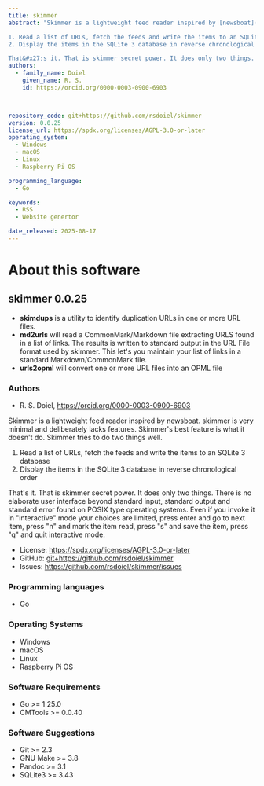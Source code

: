 ```yaml
---
title: skimmer
abstract: "Skimmer is a lightweight feed reader inspired by [newsboat](https://newsboat.org). skimmer is very minimal and deliberately lacks features.  Skimmer&#x27;s best feature is what it doesn&#x27;t do. Skimmer tries to do two things well.

1. Read a list of URLs, fetch the feeds and write the items to an SQLite 3 database
2. Display the items in the SQLite 3 database in reverse chronological order

That&#x27;s it. That is skimmer secret power. It does only two things. There is no elaborate user interface beyond standard input, standard output and standard error found on POSIX type operating systems. Even if you invoke it in &quot;interactive&quot; mode your choices are limited, press enter and go to next item, press &quot;n&quot; and mark the item read, press &quot;s&quot; and save the item, press &quot;q&quot; and quit interactive mode."
authors:
  - family_name: Doiel
    given_name: R. S.
    id: https://orcid.org/0000-0003-0900-6903



repository_code: git+https://github.com/rsdoiel/skimmer
version: 0.0.25
license_url: https://spdx.org/licenses/AGPL-3.0-or-later
operating_system:
  - Windows
  - macOS
  - Linux
  - Raspberry Pi OS

programming_language:
  - Go

keywords:
  - RSS
  - Website genertor

date_released: 2025-08-17
---
```


About this software
===================

## skimmer 0.0.25

- **skimdups** is a utility to identify duplication URLs in one or more URL files.
- **md2urls** will read a CommonMark/Markdown file extracting URLS found in a list of links.
  The results is written to standard output in the URL File format used by skimmer. This
  let's you maintain your list of links in a standard Markdown/CommonMark file.
- **urls2opml** will convert one or more URL files into an OPML file

### Authors

- R. S. Doiel, <https://orcid.org/0000-0003-0900-6903>






Skimmer is a lightweight feed reader inspired by [newsboat](https://newsboat.org). skimmer is very minimal and deliberately lacks features.  Skimmer&#x27;s best feature is what it doesn&#x27;t do. Skimmer tries to do two things well.

1. Read a list of URLs, fetch the feeds and write the items to an SQLite 3 database
2. Display the items in the SQLite 3 database in reverse chronological order

That&#x27;s it. That is skimmer secret power. It does only two things. There is no elaborate user interface beyond standard input, standard output and standard error found on POSIX type operating systems. Even if you invoke it in &quot;interactive&quot; mode your choices are limited, press enter and go to next item, press &quot;n&quot; and mark the item read, press &quot;s&quot; and save the item, press &quot;q&quot; and quit interactive mode.

- License: <https://spdx.org/licenses/AGPL-3.0-or-later>
- GitHub: <git+https://github.com/rsdoiel/skimmer>
- Issues: <https://github.com/rsdoiel/skimmer/issues>

### Programming languages

- Go


### Operating Systems

- Windows
- macOS
- Linux
- Raspberry Pi OS


### Software Requirements

- Go >= 1.25.0
- CMTools >= 0.0.40


### Software Suggestions

- Git &gt;&#x3D; 2.3
- GNU Make &gt;&#x3D; 3.8
- Pandoc &gt;&#x3D; 3.1
- SQLite3 &gt;&#x3D; 3.43


